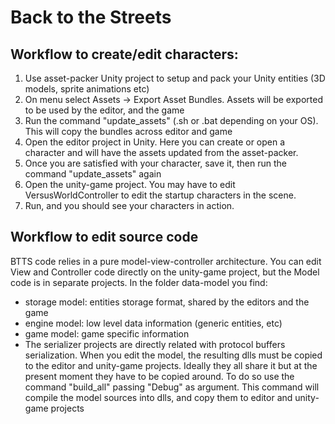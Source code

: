 # Back to the Streets

## Workflow to create/edit characters:
1. Use asset-packer Unity project to setup and pack your Unity entities (3D models, sprite animations etc)
2. On menu select Assets -> Export Asset Bundles. Assets will be exported to be used by the editor, and the game
3. Run the command "update_assets" (.sh or .bat depending on your OS). This will copy the bundles across editor and game
4. Open the editor project in Unity. Here you can create or open a character and will have the assets updated from the asset-packer.
5. Once you are satisfied with your character, save it, then run the command "update_assets" again
6. Open the unity-game project. You may have to edit VersusWorldController to edit the startup characters in the scene.
7. Run, and you should see your characters in action.

## Workflow to edit source code
BTTS code relies in a pure model-view-controller architecture.
You can edit View and Controller code directly on the unity-game project, but the Model code is in separate projects.
In the folder data-model you find:
* storage model: entities storage format, shared by the editors and the game
* engine model: low level data information (generic entities, etc)
* game model: game specific information
* The serializer projects are directly related with protocol buffers serialization.
When you edit the model, the resulting dlls must be copied to the editor and unity-game projects. Ideally they all share it
but at the present moment they have to be copied around. To do so use the command "build_all" passing "Debug" as argument.
This command will compile the model sources into dlls, and copy them to editor and unity-game projects

